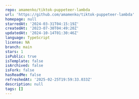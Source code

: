 ```yaml
---
repo: amamenko/tiktok-puppeteer-lambda
url: 'https://github.com/amamenko/tiktok-puppeteer-lambda'
homepage: null
starredAt: '2024-03-31T04:15:19Z'
createdAt: '2023-07-30T04:49:20Z'
updatedAt: '2024-10-14T01:30:46Z'
language: TypeScript
license: NA
branch: main
stars: 1
isPublic: true
isTemplate: false
isArchived: false
isFork: false
hasReadMe: false
refreshedAt: '2025-02-25T19:59:33.033Z'
description: null
tags: []
---
```


